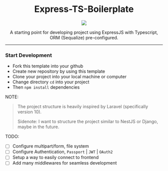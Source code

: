 <div align="center">
  <h1>Express-TS-Boilerplate</h1>
  <a href="https://skillicons.dev">
    <img src="https://skillicons.dev/icons?i=js,ts,nodejs,expressjs" />
  </a>

  <p>A starting point for developing project using ExpressJS with Typescript, ORM (Sequalize) pre-configured.</p>
</div>
<hr>

<div>
    <h3>Start Development</h3>
  <ul>
    <li> Fork this template into your github </li>
    <li> Create new repository by using this template </li>
    <li> Clone your project into your local machine or computer </li>
    <li> Change directory <code>cd</code> into your project </li>
    <li> Then <code>npm install</code> dependencies </li>
  </ul>
</div>

NOTE:
> The project structure is heavily inspired by Laravel (specifically version 10).
>
> Sidenote: I want to structure the project similar to NestJS or Django, maybe in the future. 

TODO:
- [ ] Configure multipart/form, file system
- [ ] Configure Authentication, `Passport` | `JWT` | `OAuth2`
- [ ] Setup a way to easily connect to frontend
- [ ] Add many middlewares for seamless development
